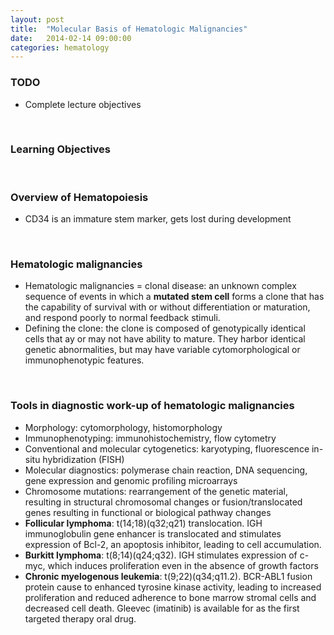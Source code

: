 ```yaml
---
layout: post
title:  "Molecular Basis of Hematologic Malignancies"
date:   2014-02-14 09:00:00
categories: hematology
---
```


### TODO
- Complete lecture objectives

<span><br></span>

### Learning Objectives

<span><br></span>
### Overview of Hematopoiesis
- CD34 is an immature stem marker, gets lost during development

<span><br></span>
### Hematologic malignancies
- Hematologic malignancies = clonal disease: an unknown complex sequence of events in which a **mutated stem cell** forms a clone that has the capability of survival with or without differentiation or maturation, and respond poorly to normal feedback stimuli.
- Defining the clone: the clone is composed of genotypically identical cells that ay or may not have ability to mature. They harbor identical genetic abnormalities, but may have variable cytomorphological or immunophenotypic features.

<span><br></span>
### Tools in diagnostic work-up of hematologic malignancies
- Morphology: cytomorphology, histomorphology
- Immunophenotyping: immunohistochemistry, flow cytometry
- Conventional and molecular cytogenetics: karyotyping, fluorescence in-situ hybridization (FISH)
- Molecular diagnostics: polymerase chain reaction, DNA sequencing, gene expression and genomic profiling microarrays
- Chromosome mutations: rearrangement of the genetic material, resulting in structural chromosomal changes or fusion/translocated genes resulting in functional or biological pathway changes
- **Follicular lymphoma**: t(14;18)(q32;q21) translocation. IGH immunoglobulin gene enhancer is translocated and stimulates expression of Bcl-2, an apoptosis inhibitor, leading to cell accumulation.
- **Burkitt lymphoma**: t(8;14)(q24;q32). IGH stimulates expression of c-myc, which induces proliferation even in the absence of growth factors
- **Chronic myelogenous leukemia**: t(9;22)(q34;q11.2). BCR-ABL1 fusion protein cause to enhanced tyrosine kinase activity, leading to increased proliferation and reduced adherence to bone marrow stromal cells and decreased cell death. Gleevec (imatinib) is available for as the first targeted therapy oral drug.